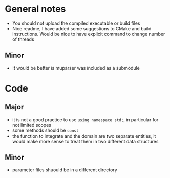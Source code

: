 # General notes
- You should not upload the compiled executable or build files
- Nice readme, I have added some suggestions to CMake and build instructions. Would be nice to have explicit command to change number of threads

## Minor
- It would be better is muparser was included as a submodule

# Code
## Major
- it is not a good practice to use `using namespace std;`, in particular for not limited scopes
- some methods should be `const`
- the function to integrate and the domain are two separate entities, it would make more sense to treat them in two different data structures

## Minor
- parameter files shuould be in a different directory
